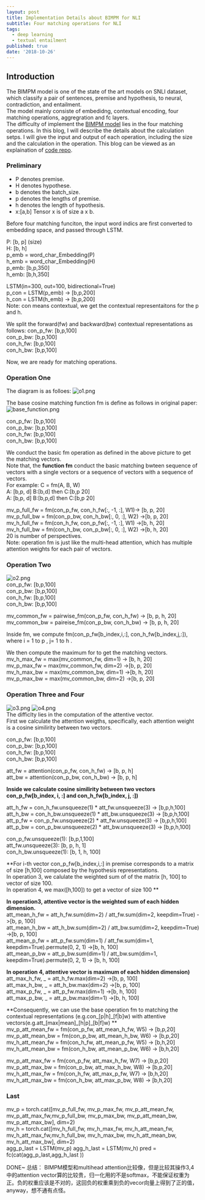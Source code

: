 ```yaml
---
layout: post
title: Implementation Details about BIMPM for NLI
subtitle: Four matching operations for NLI
tags:
  - deep learning
  - textual entailment
published: true
date: '2018-10-26'
---
```


## Introduction
The BIMPM model is one of the state of the art models on SNLI dataset,
which classify a pair of sentences, premise and hypothesis, to neural, contradiction, and entailment.   
The model mainly consiste of embedidng, contextual encoding, four matching operations, aggregration and fc layers.  
The difficulty of implement the [BIMPM model](https://arxiv.org/abs/1702.03814) lies in the four matching operations. 
In this blog, I will describe the details about the calculation setps. I will give the input and output of each operation, including the size and the calculation in the operation. This blog can be viewed as an explaination of [code repo](https://github.com/galsang/BIMPM-pytorch).

### Preliminary
- P denotes premise.  
- H denotes hypothese.  
- b denotes the batch_size.  
- p denotes the lengths of premise.     
- h denotes the length of hypothesis.  
- x:[a,b] Tensor x is of size a x b.  


Before four matching funciton, the input word indics are first converted to embedding space, and passed through LSTM.

P: [b, p] (size)  
H: [b, h]  
p_emb = word_char_Embedding(P)  
h_emb = word_char_Embedding(H)  
p_emb: [b,p,350]  
h_emb: [b,h,350]  

LSTM(in=300, out=100, bidirectional=True)    
p_con = LSTM(p_emb) -> [b,p,200]  
h_con = LSTM(h_emb) -> [b,p,200]   
Note: con means contextual, we get the contextual representaitons for the p and h.

We split the forward(fw) and backward(bw) contextual representations as follows:
con_p_fw: [b,p,100]  
con_p_bw: [b,p,100]  
con_h_fw: [b,p,100]  
con_h_bw: [b,p,100]  

Now, we are ready for matching operations. 

### Operation One

The diagram is as folloes:
![o1.png]({{site.baseurl}}/img/o1.png)  

The base cosine matching function fm is define as follows in original paper:
![base_function.png]({{site.baseurl}}/img/base_function.png)  

con_p_fw: [b,p,100]   
con_p_bw: [b,p,100]     
con_h_fw: [b,p,100]    
con_h_bw: [b,p,100]   

We conduct the basic fm operation as defined in the above picture to get the matching vectors.  
Note that, the **function fm** conduct the basic matching bwteen sequence of vectors with a single vectors or a sequence of vectors with a sequence of vectors.  
For example:  C =   fm(A, B, W)  
A: [b,p, d] B:[b,d] then C:[b,p 20]  
A: [b,p, d] B:[b,p,d] then C:[b,p 20]  

mv_p_full_fw = fm(con_p_fw, con_h_fw[:, -1, :], W1)-> [b, p, 20]     
mv_p_full_bw = fm(con_p_bw, con_h_bw[:, 0, :], W2) ->[b, p, 20]     
mv_h_full_fw = fm(con_h_fw, con_p_fw[:, -1, :], W1) ->[b, h, 20]     
mv_h_full_bw = fm(con_h_bw, con_p_bw[:, 0, :], W2) ->[b, h, 20]     
20 is number of perspectives.   
Note: operation fm is just like the multi-head attention, which has multiple attention weights for each pair of vectors.  



### Operation Two
![o2.png]({{site.baseurl}}/img/o2.png)  
con_p_fw: [b,p,100]  
con_p_bw: [b,p,100]  
con_h_fw: [b,p,100]  
con_h_bw: [b,p,100]   

mv_common_fw = pairwise_fm(con_p_fw, con_h_fw)   ->  [b, p, h, 20]   
mv_common_bw = paireise_fm(con_p_bw, con_h_bw)   ->  [b, p, h, 20]   

Inside fm, we compute fm(con_p_fw[b_index,i,:], con_h_fw[b_index,j,:]), where i = 1 to p , j= 1 to h .

We then compute the maximum for to get the matching vectors.     
mv_h_max_fw = max(mv_common_fw, dim=1) -> [b, h, 20]     
mv_p_max_fw = max(mv_common_fw, dim=2) ->[b, p, 20]   
mv_h_max_bw = max(mv_common_bw, dim=1)  ->[b, h, 20]    
mv_p_max_bw = max(mv_common_bw, dim=2)  ->[b, p, 20]  


### Operation Three  and Four
![o3.png]({{site.baseurl}}/img/o3.png)
![o4.png]({{site.baseurl}}/img/o4.png)  
The difficlty lies in the computation of the attentive vector.  
First we calculate the attention weigths, specifically, each attention weight is a cosine similirity between two vectors.  

con_p_fw: [b,p,100]  
con_p_bw: [b,p,100]  
con_h_fw: [b,p,100]  
con_h_bw: [b,p,100]   

att_fw = attention(con_p_fw, con_h_fw) -> [b, p, h]  
att_bw = attention(con_p_bw, con_h_bw)  ->  [b, p, h]    

**Inside we calculate cosine similirity between two vectors con_p_fw[b_index, i, :] and con_h_fw[b_index, j, :])**

att_h_fw = con_h_fw.unsqueeze(1) \* att_fw.unsqueeze(3)  -> [b,p,h,100]  
att_h_bw = con_h_bw.unsqueeze(1) \* att_bw.unsqueeze(3)  -> [b,p,h,100]  
att_p_fw = con_p_fw.unsqueeze(2) \* att_fw.unsqueeze(3)  -> [b,p,h,100]  
att_p_bw = con_p_bw.unsqueeze(2) \* att_bw.unsqueeze(3)  -> [b,p,h,100]

con_p_fw.unsqueeze(1): [b,p,1,100]   
att_fw.unsqueeze(3): [b, p, h, 1]  
con_h_bw.unsqueeze(1): [b, 1, h, 100]

**For i-th vector con\_p\_fw[b\_index,i,:] in premise corresponds to a matrix of size [h,100] composed by the hypothesis representations.   
In operation 3, we calulate the weighted sum of of the matrix [h, 100] to vector of size 100.   
In operation 4, we max([h,100]) to get a vector of size 100 **   

**In operation3, attentive vector is the weighted sum of each hidden dimension.**     
att_mean_h_fw = att_h_fw.sum(dim=2) / att_fw.sum(dim=2, keepdim=True)     ->[b, p, 100]  
att_mean_h_bw = att_h_bw.sum(dim=2) / att_bw.sum(dim=2, keepdim=True)     ->[b, p, 100]  
att_mean_p_fw = att_p_fw.sum(dim=1) / att_fw.sum(dim=1, keepdim=True).permute(0, 2, 1)    ->[b, h, 100]  
att_mean_p_bw = att_p_bw.sum(dim=1) / att_bw.sum(dim=1, keepdim=True).permute(0, 2, 1)    -> [b, h, 100]   


**In operation 4, attentive vector is maximum of each hidden dimension)**    
att_max_h_fw, _ = att_h_fw.max(dim=2)   ->[b, p, 100]  
att_max_h_bw, _ = att_h_bw.max(dim=2)    ->[b, p, 100]  
att_max_p_fw, _ = att_p_fw.max(dim=1)   ->[b, h, 100]  
att_max_p_bw, _ = att_p_bw.max(dim=1)    ->[b, h, 100]  

**Consequently, we can use the base operation fm to matching the contextual representations (e.g.con\_[p|h]\_[f|b]w) with attentive vectors(e.g.att\_[max|mean]\_[h|p]\_[b|f]w)  **     
mv_p_att_mean_fw = fm(con_p_fw, att_mean_h_fw, W5)  -> [b,p,20]  
mv_p_att_mean_bw = fm(con_p_bw, att_mean_h_bw, W6) -> [b,p,20]  
mv_h_att_mean_fw = fm(con_h_fw, att_mean_p_fw, W5)  -> [b,h,20]    
mv_h_att_mean_bw = fm(con_h_bw, att_mean_p_bw, W6)  -> [b,h,20]  

mv_p_att_max_fw = fm(con_p_fw, att_max_h_fw, W7)  -> [b,p,20]   
mv_p_att_max_bw = fm(con_p_bw, att_max_h_bw, W8)  -> [b,p,20]  
mv_h_att_max_fw = fm(con_h_fw, att_max_p_fw, W7)  -> [b,h,20]  
mv_h_att_max_bw = fm(con_h_bw, att_max_p_bw, W8)  -> [b,h,20]  


### Last 

mv_p = torch.cat([mv_p_full_fw, mv_p_max_fw, mv_p_att_mean_fw, mv_p_att_max_fw,mv_p_full_bw, mv_p_max_bw, mv_p_att_mean_bw, mv_p_att_max_bw], dim=2)  
 mv_h = torch.cat([mv_h_full_fw, mv_h_max_fw, mv_h_att_mean_fw, mv_h_att_max_fw,mv_h_full_bw, mv_h_max_bw, mv_h_att_mean_bw, mv_h_att_max_bw], dim=2)  
 agg_p_last = LSTM(mv_p)
 agg_h_last = LSTM(mv_h)
pred = fc(cat(agg_p_last,agg_h_last ))

DONE~
总结： BIMPM模型和multihead attention比较像，但是比较其操作3,4中的attention vector算的比较贵，归一化用的不是softmax，不能保证权重为正。负的权重应该是不对的，这回负的权重乘到负的vecor向量上得到了正的值，anyway，想不通有点怪。
